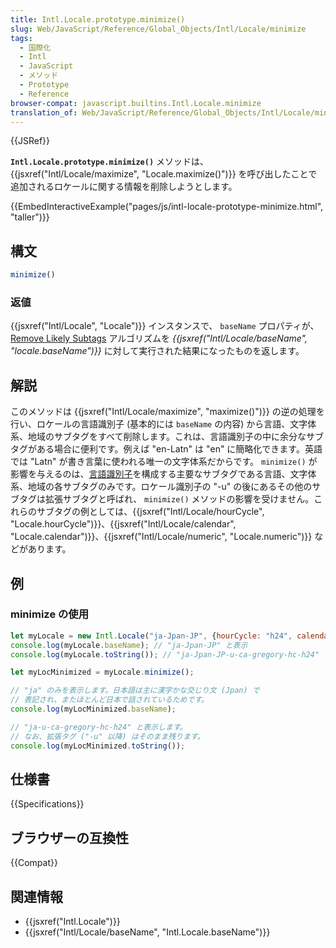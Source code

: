 ```yaml
---
title: Intl.Locale.prototype.minimize()
slug: Web/JavaScript/Reference/Global_Objects/Intl/Locale/minimize
tags:
  - 国際化
  - Intl
  - JavaScript
  - メソッド
  - Prototype
  - Reference
browser-compat: javascript.builtins.Intl.Locale.minimize
translation_of: Web/JavaScript/Reference/Global_Objects/Intl/Locale/minimize
---
```

{{JSRef}}

**`Intl.Locale.prototype.minimize()`** メソッドは、 {{jsxref("Intl/Locale/maximize", "Locale.maximize()")}} を呼び出したことで追加されるロケールに関する情報を削除しようとします。

{{EmbedInteractiveExample("pages/js/intl-locale-prototype-minimize.html", "taller")}}


## 構文

```js
minimize()
```

### 返値

{{jsxref("Intl/Locale", "Locale")}} インスタンスで、 `baseName` プロパティが、 [Remove Likely Subtags](https://www.unicode.org/reports/tr35/#Likely_Subtags) アルゴリズムを _{{jsxref("Intl/Locale/baseName", "locale.baseName")}}_ に対して実行された結果になったものを返します。

## 解説

このメソッドは {{jsxref("Intl/Locale/maximize", "maximize()")}} の逆の処理を行い、ロケールの言語識別子 (基本的には `baseName` の内容) から言語、文字体系、地域のサブタグをすべて削除します。これは、言語識別子の中に余分なサブタグがある場合に便利です。例えば "en-Latn" は "en" に簡略化できます。英語では "Latn" が書き言葉に使われる唯一の文字体系だからです。 `minimize()` が影響を与えるのは、[言語識別子](https://www.unicode.org/reports/tr35/#Language_Locale_Field_Definitions)を構成する主要なサブタグである言語、文字体系、地域の各サブタグのみです。ロケール識別子の "-u" の後にあるその他のサブタグは拡張サブタグと呼ばれ、 `minimize()` メソッドの影響を受けません。これらのサブタグの例としては、{{jsxref("Intl/Locale/hourCycle", "Locale.hourCycle")}}、{{jsxref("Intl/Locale/calendar", "Locale.calendar")}}、{{jsxref("Intl/Locale/numeric", "Locale.numeric")}} などがあります。

## 例

### minimize の使用

```js
let myLocale = new Intl.Locale("ja-Jpan-JP", {hourCycle: "h24", calendar: "gregory"});
console.log(myLocale.baseName); // "ja-Jpan-JP" と表示
console.log(myLocale.toString()); // "ja-Jpan-JP-u-ca-gregory-hc-h24" と表示

let myLocMinimized = myLocale.minimize();

// "ja" のみを表示します。日本語は主に漢字かな交じり文 (Jpan) で
// 表記され、またほとんど日本で話されているためです。
console.log(myLocMinimized.baseName);

// "ja-u-ca-gregory-hc-h24" と表示します。
// なお、拡張タグ ("-u" 以降) はそのまま残ります。
console.log(myLocMinimized.toString());
```

## 仕様書

{{Specifications}}

## ブラウザーの互換性

{{Compat}}

## 関連情報

- {{jsxref("Intl.Locale")}}
- {{jsxref("Intl/Locale/baseName", "Intl.Locale.baseName")}}
